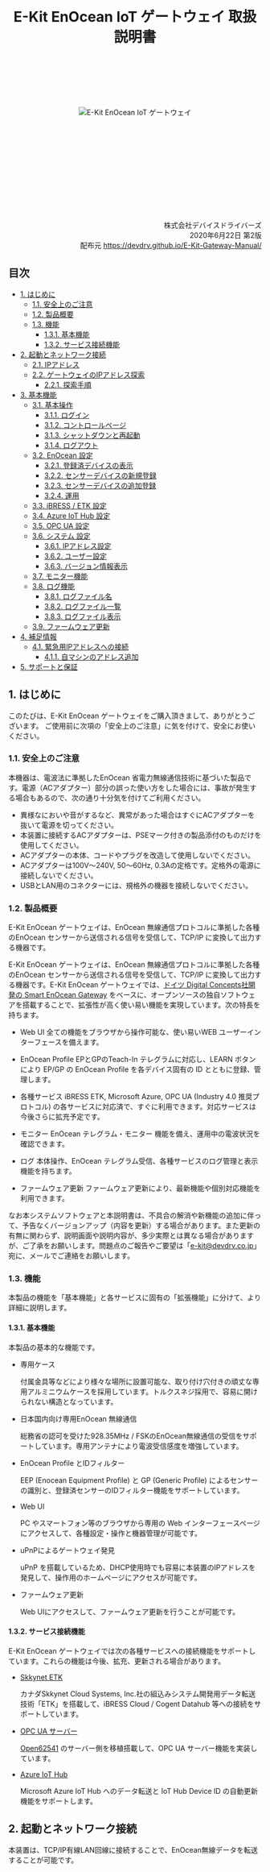 <br/>
<br/>
<br/>
<br/>
<br/>
<br/>
<br/>
<br/>
<br/>
<br/>
<br/>
<br/>
<div style="text-align: center;">
<h1> E-Kit EnOcean IoT ゲートウェイ 取扱説明書</h1>
<br/>
<br/>
<br/>
<br/>
<br/>
<br/>
<img src="img/eogw.jpg" alt="E-Kit EnOcean IoT ゲートウェイ" />
</div>
<br/>
<br/>
<br/>
<br/>
<br/>
<br/>
<br/>
<br/>
<br/>
<br/>
<br/>
<br/>
<div style="text-align: right;">
株式会社デバイスドライバーズ<br/>
2020年6月22日 第2版<br/>
配布元 <a href="https://devdrv.github.io/E-Kit-Gateway-Manual/">
https://devdrv.github.io/E-Kit-Gateway-Manual/</a>
</div>

<div style="page-break-before:always"></div>

## 目次

<!-- TOC -->

- [1. はじめに](#1-はじめに)
	- [1.1. 安全上のご注意](#11-安全上のご注意)
	- [1.2. 製品概要](#12-製品概要)
	- [1.3. 機能](#13-機能)
		- [1.3.1. 基本機能](#131-基本機能)
		- [1.3.2. サービス接続機能](#132-サービス接続機能)
- [2. 起動とネットワーク接続](#2-起動とネットワーク接続)
	- [2.1. IPアドレス](#21-ipアドレス)
	- [2.2. ゲートウェイのIPアドレス探索](#22-ゲートウェイのipアドレス探索)
		- [2.2.1. 探索手順](#221-探索手順)
- [3. 基本機能](#3-基本機能)
	- [3.1. 基本操作](#31-基本操作)
		- [3.1.1. ログイン](#311-ログイン)
		- [3.1.2. コントロールページ](#312-コントロールページ)
		- [3.1.3. シャットダウンと再起動](#313-シャットダウンと再起動)
		- [3.1.4. ログアウト](#314-ログアウト)
	- [3.2. EnOcean 設定](#32-enocean-設定)
		- [3.2.1. 登録済デバイスの表示](#321-登録済デバイスの表示)
		- [3.2.2. センサーデバイスの新規登録](#322-センサーデバイスの新規登録)
		- [3.2.3. センサーデバイスの追加登録](#323-センサーデバイスの追加登録)
		- [3.2.4. 運用](#324-運用)
	- [3.3. iBRESS / ETK 設定](#33-ibress--etk-設定)
	- [3.4. Azure IoT Hub 設定](#34-azure-iot-hub-設定)
	- [3.5. OPC UA 設定](#35-opc-ua-設定)
	- [3.6. システム 設定](#36-システム-設定)
		- [3.6.1. IPアドレス設定](#361-ipアドレス設定)
		- [3.6.2. ユーザー設定](#362-ユーザー設定)
		- [3.6.3. バージョン情報表示](#363-バージョン情報表示)
	- [3.7. モニター機能](#37-モニター機能)
	- [3.8. ログ機能](#38-ログ機能)
		- [3.8.1. ログファイル名](#381-ログファイル名)
		- [3.8.2. ログファイル一覧](#382-ログファイル一覧)
		- [3.8.3. ログファイル表示](#383-ログファイル表示)
	- [3.9. ファームウェア更新](#39-ファームウェア更新)
- [4. 補足情報](#4-補足情報)
	- [4.1. 緊急用IPアドレスへの接続](#41-緊急用ipアドレスへの接続)
		- [4.1.1. 自マシンのアドレス追加](#411-自マシンのアドレス追加)
- [5. サポートと保証](#5-サポートと保証)

<!-- /TOC -->

<div style="page-break-before:always"></div>

## 1. はじめに

このたびは、E-Kit EnOcean ゲートウェイをご購入頂きまして、ありがとうございます。
ご使用前に次項の「安全上のご注意」に気を付けて、安全にお使いください。

### 1.1. 安全上のご注意

本機器は、電波法に準拠したEnOcean 省電力無線通信技術に基づいた製品です。電源（ACアダプター）部分の誤った使い方をした場合には、事故が発生する場合もあるので、次の通り十分気を付けてご利用ください。
- 異様なにおいや音がするなど、異常があった場合はすぐにACアダプターを抜いて電源を切ってください。
- 本装置に接続するACアダプターは、PSEマーク付きの製品添付のものだけを使用してください。
- ACアダプターの本体、コードやプラグを改造して使用しないでください。
- ACアダプターは100V～240V, 50～60Hz, 0.3Aの定格です。定格外の電源に接続しないでください。
- USBとLAN用のコネクターには、規格外の機器を接続しないでください。

### 1.2. 製品概要

E-Kit EnOcean ゲートウェイは、EnOcean 無線通信プロトコルに準拠した各種のEnOcean センサーから送信される信号を受信して、TCP/IP に変換して出力する機器です。

E-Kit EnOcean ゲートウェイは、EnOcean 無線通信プロトコルに準拠した各種のEnOcean センサーから送信される信号を受信して、TCP/IP に変換して出力する機器です。E-Kit EnOcean ゲートウェイでは、[ドイツ Digital Concepts社開発の Smart EnOcean Gateway](http://enocean-gateway.eu/en/product/)  をベースに、オープンソースの独自ソフトウェアを搭載することで、拡張性が高く使い易い機能を実現しています。次の特長を持ちます。

- Web UI
	全ての機能をブラウザから操作可能な、使い易いWEB ユーザーインターフェースを備えます。

- EnOcean Profile 
	EPとGPのTeach-In テレグラムに対応し、LEARN ボタンにより EP/GP の EnOcean Profile を各デバイス固有の ID とともに登録、管理します。

- 各種サービス
	iBRESS ETK, Microsoft Azure, OPC UA (Industry 4.0 推奨プロトコル) の各サービスに対応済で、すぐに利用できます。対応サービスは今後さらに拡充予定です。

- モニター
	EnOcean テレグラム・モニター 機能を備え、運用中の電波状況を確認できます。

- ログ
	本体操作、EnOcean テレグラム受信、各種サービスのログ管理と表示機能を持ちます。

- ファームウェア更新
	ファームウェア更新により、最新機能や個別対応機能を利用できます。

なお本システムソフトウェアと本説明書は、不具合の解消や新機能の追加に伴って、予告なくバージョンアップ（内容を更新）する場合があります。また更新の有無に関わらず、説明画面や説明内容が、多少実際とは異なる場合がありますが、ご了承をお願いします。問題点のご報告やご要望は「e-kit@devdrv.co.jp」宛に、メールでご連絡をお願いします。

### 1.3. 機能

本製品の機能を「基本機能」と各サービスに固有の「拡張機能」に分けて、より詳細に説明します。

#### 1.3.1. 基本機能

本製品の基本的な機能です。

- 専用ケース

    付属金具等などにより様々な場所に設置可能な、取り付け穴付きの頑丈な専用アルミニウムケースを採用しています。トルクスネジ採用で、容易に開けられない構造となっています。

- 日本国内向け専用EnOcean 無線通信

    総務省の認可を受けた928.35MHz / FSKのEnOcean無線通信の受信をサポートしています。専用アンテナにより電波受信感度を増強しています。

- EnOcean Profile とIDフィルター

    EEP (Enocean Equipment Profile) と GP (Generic Profile)  によるセンサーの識別と、登録済センサーのIDフィルター機能をサポートしています。

- Web UI

    PC やスマートフォン等のブラウザから専用の Web インターフェースページにアクセスして、各種設定・操作と機器管理が可能です。

- uPnPによるゲートウェイ発見

    uPnP を搭載しているため、DHCP使用時でも容易に本装置のIPアドレスを発見して、操作用のホームページにアクセスが可能です。 

- ファームウェア更新

    Web UIにアクセスして、ファームウェア更新を行うことが可能です。

#### 1.3.2. サービス接続機能

E-Kit EnOcean ゲートウェイでは次の各種サービスへの接続機能をサポートしています。これらの機能は今後、拡充、更新される場合があります。

- [Skkynet ETK](https://skkynet.com/etk/)

    カナダSkkynet Cloud Systems, Inc.社の組込みシステム開発用データ転送技術「ETK」を搭載して、iBRESS Cloud / Cogent Datahub 等への接続をサポートしています。

- [OPC UA サーバー](https://opcfoundation.org/about/opc-technologies/opc-ua/)

    [Open62541](https://open62541.org/) のサーバー側を移植搭載して、OPC UA サーバー機能を実装しています。

- [Azure IoT Hub](https://azure.microsoft.com/services/iot-hub/)

    Microsoft Azure IoT Hub へのデータ転送と IoT Hub Device ID の自動更新機能をサポートします。

## 2. 起動とネットワーク接続

本装置は、TCP/IP有線LAN回線に接続することで、EnOcean無線データを転送することが可能です。

アンテナを装着し、Ethernetコネクターをインターネット接続可能な回線に接続してから、ネットアンテナ側の「5V DC」コネクターに、製品添付のACアダプターを差し込んで電源を投入します。**電源スイッチはありません。LED点灯後約30秒程度で利用可能になります。**

### 2.1. IPアドレス

E-Kit EnOcean ゲートウェイは次の2種類のIPアドレスを持っています。IPV4アドレスだけを扱い、IPV6アドレスは使用しません。

- 通常運用IPアドレス

    通用運用時のIPアドレスは、「システム設定ページ」の設定により、DHCP（デフォルト）と固定IPアドレスを選択して設定可能です。

- 緊急IPアドレス

    192.168.249.249 (サブネット マスク255.255.255.0＝24ビット) の固定IPアドレスを持っています。トラブル発生時、または緊急時に接続するためのアドレスなので変更できません。

以降はWebブラウザからE-Kit EnOcean ゲートウェイに接続するための手順について説明します。

- DHCPが利用可能な場合

接続するネットワーク環境でDHCPを用意している場合は、 ゲートウェイをネットワークに接続するための設定は必要ありません。次項の「ゲートウェイのIPアドレス探索」の説明に従ってゲートウェイのアドレスを発見後、Webページにアクセスしてください。

- DHCPが利用できない場合

接続するネットワーク環境でDHCPが利用できない場合、 ゲートウェイを固定IPアドレスに設定して使用します。ゲートウェイのデフォルト設定がDHCPになっているため、一度DHCP環境でゲートウェイに接続、ログインしてシステム設定のIPアドレスを設定する必要があります。ゲートウェイが接続するネットワーク環境でDHCPが利用できない場合は、緊急用IPアドレスに接続して設定する方法があります。詳細手順は「補足情報」 4.1 項「緊急用IPアドレスへの接続」を参照してください。

### 2.2. ゲートウェイのIPアドレス探索

ブラウザで E-Kit EnOcean ゲートウェイにアクセスする場合、接続先のアドレスを指定する必要があります。

なおDHCPを使用せず、固定IPを設定している場合でも、同様の手順でゲートウェイのIPアドレスを確認することが可能です。
 
#### 2.2.1. 探索手順

uPnPに対応したWindows搭載PCを使用した、IPアドレスの探索手順を示します。探索する場合は、最初にWindows PCをE-Kit EnOcean ゲートウェイと同じサブネットのネットワークに接続して、次の方法で確認します。

- コンピューターの「ネットワーク」を開きます。

- 画面中央部にある「ネットワークインフラストラクチャ」のカテゴリにある「Linux Internet Gateway Device」のアイコンを開きます。このアイコンが表示されるには、ゲートウェイの電源投入後約30秒程度かかります。

<div style="text-align: center;">
<img src="img/linux-devP0.png" alt="ネットワークの表示" width="50%"/><br/>
画面　「ネットワークの表示」
</div>

- 開いたプロパティ画面の一番下に表示されたIPアドレスが接続先のゲートウェイのIPアドレスなので、ブラウザの接続先にコピーして接続します。

<div style="text-align: center;">
<img src="img/igdP.png" alt="ネットワークデバイス" width="50%"/><br/>
画面　ネットワークデバイス
</div>

## 3. 基本機能

E-Kit EnOcean ゲートウェイは、Webブラウザを使用して「ゲートウェイ コントロール」と呼ぶ、ゲートウェイが用意するホームページにアクセスして操作します。
この章では、ゲートウェイ コントローラーを使用して操作できる機能を解説します。

### 3.1. 基本操作

ログイン、ログアウトとシャットダウンなどの基本的な操作を説明します。

#### 3.1.1. ログイン

初めてコントロールページにアクセスする場合は、ログイン画面が表示されるので、Usernameに「admin」、Passwordに「admin」を入力後「Login」をクリックして接続します。

ログイン状態は、ログアウトするかブラウザを閉じるまでの間、継続します。UsernameとPasswordはログイン後に設定可能となる「システム設定」ページで変更することができます。

<div style="text-align: center;">
<img src="img/Login.png" alt="Gateway ログイン" width="50%"/><br/>
画面　Gateway ログイン
</div>

#### 3.1.2. コントロールページ

ログインに成功すると、次の様なメイン操作画面の「コントロールページ」が表示されます。E-Kit EnOcean ゲートウェイの基本操作は、このページで行います。次のコントロールページの各項目の役割を説明します。

<div style="text-align: center;">
<img src="img/C000.png" alt="コントロールページ" width="65%"/><br/>
画面　コントロールページ
</div>

#### 3.1.3. シャットダウンと再起動

コントロールページの「システム」グループのラジオボタンを選択して「停止」または「再起動」を設定後、「実行」ボタンのクリックでシステム全体がシャットダウン、または再起動します。シャットダウン後もアンテナ横の青色LEDは点灯したままです。電源が切れたかどうかは、LANケーブルコネクタのLEDが消灯したことで判断します。電源ボタンはありません。電源断後の再起動時は、ACアダプターのケーブルを抜き差ししてください。

<div style="text-align: center;">
<img src="img/C0.png" alt="シャットダウン、再起動とログアウト" width="65%"/><br/>
画面　シャットダウン、再起動とログアウト
</div>

#### 3.1.4. ログアウト

コントローラーページの「ログアウト」リンクをクリックすることで、すぐにログアウトしてログイン画面に遷移します。
ログアウトしても、各種ゲートウェイ機能は動作したままです。

### 3.2. EnOcean 設定

E-Kit EnOcean ゲートウェイは、次のEnOcean動作モードに対応した、EnOceanセンサーの受信機能を提供します。
EnOcean受信動作モードの設定は、「EnOcean動作モード」ラジオボタン選択後、「動作モード」のラジオボタンを選択して、「実行」ボタンをクリックして確定します。

<div style="text-align: center;">
<img src="img/C1.png" alt="EnOcean 動作モード設定" width="65%"/><br/>
画面　EnOcean 動作モード設定
</div>

- モニター

	センサー登録の有無に関わらず、すべてのセンサーからのデータを受信して受信状況を電波強度とともに表示します。ゲートウェイとしてのデータの転送は行いません。この機能は主に、環境やセンサーデバイスの動作テストとして利用することを想定しています。

- 新規登録

	このモードで動作中は、現在の全センサーの登録情報を破棄して、センサーの LEARN ボタン押下による「Teach In」テレグラムを受信して、テレグラム フィルターに追加登録を行います。

- 追加登録

	各センサーの LEARN ボタン押下による「Teach In」テレグラムを受信して、テレグラム フィルターに追加登録を行います。RPSテレグラムを使用するロッカースイッチには LEARN ボタンが無いため、いずれかのボタン動作で登録が完了します。

- 運用

	ゲートウェイに登録済のセンサーやスイッチデバイスからのデータを受信してゲートウェイ転送する、通常運用時の動作モードです。電源投入後はこのモードで動作しています。

#### 3.2.1. 登録済デバイスの表示

E-Kit EnOcean ゲートウェイに登録されたEnOceanデバイス（各種センサーとスイッチ類）は登録済デバイスとして、コントローラーページに次の様に表示されます。

- ID

	ID はEnOceanデバイス固有のIDです。各通信デバイス製造時に割り当て済で、変更不可なためセンサーデバイスを識別するために使用します。

- EEP/GP

	EEP/GP フィールドには、各デバイスと送受信するテレグラムの内容を詳細に示す、EP(EnOcean Equipment Profile) と GP (Generic Profile)のいずれかが設定されます。「A5-04-01」の様に6桁の16進数で表示されるのがEEPで、英小文字を含むものがGPです。ともに [EnOcean Alliance](https://www.enocean-alliance.org/specifications/)で管理されています。

	EEPでは各EEPで定義されている「Shortcut Name」をポイント名としてそのまま使用します。GPには「Shortcut Name」や表示のための番号が規定されていないため、E-Kit EnOcean ゲートウェイ独自の割り当て文字を使用しています。	いずれも、重なった場合には「1～999」の数字を末尾に追加して割り当てます。登録可能なセンサーデバイス最大数は、デバイスIDフィルター登録上限の最大100台です。

- Desc.
	各プロファイルで割り当てられたセンサー（デバイス）の英語名称です。そのデバイスの機能を表示します。

- Point-1～
	「Point-1～Point-9」は各デバイスが持っているデータポイント名です。登録時に自動的に割り付けられます。一般に各センサーは複数のデータポイントを持ちます。

	転送先のサービス種類や設定にも依存しますが、このポイント名とドメイン名を組合せた値が、ゲートウェイ転送時のポイント名（データノード名、デバイスID）として使用されます。

<div style="text-align: center;">
<img src="img/C2.png" alt="登録済デバイス表示" width="75%"/><br/>
画面　EnOcean 登録済デバイス表示
</div>

#### 3.2.2. センサーデバイスの新規登録

「新規登録」モードを実行すると、既存のセンサー登録設定を削除して、新規センサーの登録を開始します。このモードで動作中に登録するセンサーの「LEARN」ボタンを押して、センサーを登録してください。
「運用」モードに切り替えることで、「登録」モードを終了します。
**この「新規登録」モードの実行により、確認無しで登録済の全センサーの情報が削除されます。**ご注意ください。

#### 3.2.3. センサーデバイスの追加登録

「追加登録」モードを実行すると、センサーの追加登録を開始します。このモードで動作中に登録するセンサーの「LEARN」ボタンを押して、センサーを登録してください。「運用」モードに切り替えることで、「登録」モードを終了します。

#### 3.2.4. 運用

登録済センサーのデータを受信します。ゲートウェイ起動時はこのモードで動作しています。

登録済のセンサーからのデータだけを受信して、ゲートウェイ機能としてETK、あるいはOPC UAサーバーとしてデータ転送します。データ受信は、EnOcean無線通信のテレグラムフィルター機能を使用して、登録デバイスのデータだけを取り込みます。EnOcean 通信機器が多い環境でも受信データのバッファーオーバーフローによるデータの取りこぼしがありません。

### 3.3. iBRESS / ETK 設定

- iBRESS ETK 接続

	ラジオボタンの「iBRESS ETK」選択後、iBRESS ETK設定項目（Host, Data Domain, 組織ID / User Name, Password）を入力して、「実行」ボタンをクリックします。3秒程度でETKが新しく設定したパラメーターに従って再起動します。ゲートウェイの起動時は最後に設定した内容に従ってETKが自動起動します。以下に入力例を示します。

<div style="text-align: center;">
<img src="img/C3.png" alt="iBRESS ETK 設定" width="65%"/><br/>
画面　iBRESS ETK 設定
</div>

- DataHub ローカル接続

	iBRESS ETKの設定で「組織ID」/「User name」,「Password」を設定せずに「空」とした場合には、SSHとWebSocketを使用しない、DataHub 用のオープンな接続モードで動作します。DataHubにローカル接続する場合はこの設定を使用します。HostにはIPアドレスを指定することも可能です。

- 停止

	Host 項目を空（何も入力されてない状態）に設定して「実行」ボタンをクリックした場合は、iBRESS / ETK 用転送動作を停止します。

**なお設定内容が間違っている場合、あるいは設定完了時に接続先のiBRESSサーバーに接続できない場合には、通信プログラムのETKが起動しないので、注意してください。**

### 3.4. Azure IoT Hub 設定

機能選択ラジオボタンの「Microsoft Azure」をクリックして、Microsoft Azure IoT Hub の設定を行います。基本的な設定は、接続する IoT Hub の **iothubowner** 権限を持つ **CS (Connection String)** だけです。Connection Stding は入力した最後の5文字だけが表示されます。

Connection Stding を空に設定して「実行」ボタンをクリックした場合は、 Azure IoT Hub への転送を停止します。

**Data Domain** の項目は、Azure IoT Hub には定義されていませんが **Device ID** のプレフィックスを指定します。これは運用上、データポイント名を他の ETK や OPC UA 接続サービスと同様にするための互換性を保つために使用します。プレフィックス（デバイスIDの前に付加する特定の文字列）が必要なければ、空のままとしておきます。その場合、ゲートウェイで自動付加したデータポイント名をそのまま **Device ID** として使用します。

 「実行」ボタンをクリックすると5秒程度で設定と IoT Hub の更新が完了し、接続プログラム (IoT Edge) が再起動します。この設定した内容は保存され、ゲートウェイの再起動時には設定した内容で、自動的に Azure IoT HUb 通信を開始します。

<div style="text-align: center;">
<img src="img/C4.png" alt="Azure IoT Hub 設定" width="65%"/><br/>
画面　Azure IoT Hub 設定
</div>

### 3.5. OPC UA 設定

機能選択ラジオボタンの「OPC UA」をクリックして、OPC UAサーバーの設定を行います。設定はサーバーのPort番号とデータDomain名だけです。「実行」ボタンをクリックして設定が完了し、OPC UAサーバーが再起動します。
この設定した内容は保存され、ゲートウェイの再起動時には設定した内容で、自動的にOPC UAサーバーを開始します。

Port番号を空に設定して「実行」ボタンをクリックした場合は、OPC UAサーバー動作を停止します。

<div style="text-align: center;">
<img src="img/C5.png" alt="OPC UAサーバー設定" width="65%"/><br/>
画面　OPC UAサーバー設定
</div>

### 3.6. システム 設定

コントローラーページの「システム設定」のリンクをクリックすると、次の様な「システム設定」ページに移動します。以下にシステム設定ページの各設定項目を示します。


<div style="text-align: center;">
<img src="img/C5.png" alt="システム設定ページ" width="50%"/><br/>
画面　システム設定ページ
</div>

システム設定ページでは次の機能をサポートしています。

- IPアドレス確認と設定
- ユーザー設定
- バージョン情報表示

またこのページには、ファームウェア更新ページへの移行リンクがあります。各項目の設定について説明します。

#### 3.6.1. IPアドレス設定

E-Kit EnOcean ゲートウェイのIPアドレスを「自動（DHCP）」または「手動設定（固定IPアドレス）」のいずれかに設定します。手動設定の場合はさらに「IPアドレス」、「Net Mask」、「IP Gateway」、「DNS」、「ドメイン名」の設定を次の通り行います。各設定内容はすぐには設定されず、再起動後に有効になります。

- IPアドレス

	IPV4アドレスを設定します。

- Net Mask

	サブネット マスク(Subnet Mask)をマスクの上位ビット数または、「255.255.255.0」の様なIPアドレス形式で設定します。現在の設定状況はマスクの上位ビット数（「255.255.255.0」の場合は「24」など）を表示します。

- IP Gateway

	インターネットに接続するためのゲートウェイのIPアドレスを設定します。

- DNS1

	接続先の名前解決で使用する1台目のDNSのIPアドレスを設定します。

- DNS2

	接続先の名前解決で使用する2台目のDNSのIPアドレスを設定します。DNSはDNS1またはDNS2のいずれか、あるいは両方を設定してください。

- ドメイン名

	ローカルネット接続で使用するドメイン名を設定します。

IPアドレス設定時は設定項目ラジオボタンで「IPアドレス」を選択し、IPアドレスの種別を「自動（DHCP）」または「手動設定」のどちらかを選択します。「手動設定」時は各設定項目を入力します。この例ではNet Maskを「255.255.255.240」として設定していますが、上位28ビットをマスクするので「28」と入力しても同じです。入力設定後は「設定」ボタンをクリック後、再起動してください。

#### 3.6.2. ユーザー設定

E-Kit EnOcean ゲートウェイにログインするユーザー名、またはパスワードを変更する場合に設定します。ログイン用ユーザーは1種類だけが登録可能です。**パスワードを忘れてしまった場合に復帰する方法はないので、設定を変更する場合には、十分気を付けて運用してください。**

- ユーザー名

	新しいユーザー名を入力して設定します。

- パスワード

	新しいパスワードを入力して設定します。変更しない場合でも必ず入力してください。

- 確認入力

	パスワードの確認入力です。前項に入力したのと同じパスワードを再度入力してください。

ユーザー名の設定時はまずラジオボタンで「ユーザー名」を選択し、新たに設定する「ユーザー名」「パスワード」「確認入力」を入力後、「設定」ボタンをクリックします。ユーザーの設定変更は、その場ですぐに実行されるので、設定後は新しいユーザー設定で再度ログインする必要があります。

#### 3.6.3. バージョン情報表示

E-Kit EnOcean ゲートウェイ 搭載のシステムソフトウェア（ファームウェア）の名称とバージョンを表示します。

- Loader:  	アプリケーション・ブートローダー
- Web UI:  	Web UI 表示ソフトウェア
- EnOcean:  EnOcean 通信ソフトウェア
- ETK:  	ETK ソフトウェア
- AZURE:  	Microsoft Azure IoT Hub 接続ソフトウェア
- OPC UA:  	OPC UA サーバーソフトウェア

### 3.7. モニター機能

EnOcean テレグラムの受信状況を示すモニター機能には、次の２種類があります。

- 全テレグラムのモニター

- 操作対象テレグラムのモニター

全テレグラムのモニターは、EnOcean 動作モードを「モニター」に設定して「実行」することで動作します。 ゲートウェイ操作対象テレグラムのモニター機能は、コントローラーページの「ログ表示」のリンクをクリックすることで動作します。次に表示例を示します。モニターページで「取り消し」をクリックすることで終了します。

<div style="text-align: center;">
<img src="img/Mon.png" alt="操作対象テレグラムのモニター" width="65%"/><br/>
画面　操作対象テレグラムのモニター
</div>

### 3.8. ログファイル機能

コントローラーページの「ログファイル」のリンクをクリックすることで、EnOcean ゲートウェイの動作状況記録を管理、表示するログファイル設定ページに移動します。次の設定と操作が可能です。

- 記録したログファイルの内容表示とダウンロード

- ファイルに記録するログの対象設定

- 指定期間の過去ログファイルの削除

<div style="text-align: center;">
<img src="img/Log.png" alt="OPC UAサーバー設定" width="65%"/><br/>
画面　ログファイル設定ページ
</div>

#### 3.8.1. ログファイル名

各ログファイルは次の規則で名前付けられ、システムの再起動時または24時間毎に更新します。

```sh
mod-yyyymmdd-hhmmdd.log
```

- mod: 次のログ対象モジュールのいずれか

	- btl: ゲートウェイシステム全体の起動・管理モジュール
	- dpr: EnOcean 受信モジュール
	- gui: Webサーバー + Web GUIモジュール
	- etk: iBRESS / ETK 通信モジュール
	- azr: Azure IoT Edge V1 通信モジュール
	- opc: OPC UA サーバー通信モジュール

- yyyymmdd: ログ取得開始の西暦年月日

- hhmmdd: ログ取得開始時刻（時分秒）

各ログファイル内のメッセージ行には、主に動作の開始、終了、通信、操作内容が時刻情報とともにCSV形式で記録されます。

#### 3.8.2. ログファイル一覧

取得したログファイルはモジュール別、日付順で一覧表示します。

<div style="text-align: center;">
<img src="img/LogOut.png" alt="ログファイル一覧表示（ファイル名クリックで内容表示）" width="65%"/><br/>
画面　ログファイル一覧表示（ファイル名クリックで内容表示）
</div>

#### 3.8.3. ログファイル表示

各ログファイルはファイル拡張子は .log ですが、CSV形式で記録しています。ブラウザの表示画面で、そのままダウンロード可能です。

<div style="text-align: center;">
<img src="img/LogOut2.png" alt="ログファイル表示例" width="65%"/><br/>
画面　ログファイル表示例
</div>


### 3.9. ファームウェア更新

E-Kit EnOcean ゲートウェイ搭載のシステムソフトウェア（ファームウェア）は、機能向上や不具合の解消、新機能の追加のため、バージョンアップする場合があります。更新用ファームウェアは DDP 拡張子を持つ特殊な形式の圧縮ファイルで、ホームページまたはメールなどで配布します。

新しいファームウェアへの更新作業は、「システム設定ページ」の「ファームウェア更新」リンクをクリックして表示される「ファームウェア更新ページ」で行います。以降に、更新手順を示します。

<div style="text-align: center;">
<img src="img/S2.png" alt="ファームウェア更新リンク" width="65%"/><br/>
画面　ファームウェア更新リンク
</div>

- ファームウェア更新ページ

	ファームウェア更新リンクのクリックにより、次のファームウェア更新ページに移動するので、「参照」をクリックして入手したファームウェアを選択するファイルダイアログを開きます。
 
<div style="text-align: center;">
<img src="img/F1.png" alt="ファームウェア更新ページ" width="65%"/><br/>
画面　ファームウェア更新ページ
</div>

- アップロードするファイルの選択

	次の「アップロードするファイルの選択」ダイアログが開くので、ファイラーを操作して入力した更新用ファームウェアファイルを選択し「開く」をクリックします。下記画面の例は「C:\TEMP\ekitgw-000000.ddp」というファイルを選択しています。

<div style="text-align: center;">
<img src="img/D1.png" alt="ファイルの選択ダイアログ" width="65%"/><br/>
画面　ファイルの選択ダイアログ
</div>

- アップロード送信

	更新メニューに選択したファイル名が表示されるので確認して、「送信」ボタンをクリックしてアップロード転送します。
 
<div style="text-align: center;">
<img src="img/F2.png" alt="更新ファイル確認" width="65%"/><br/>
画面　更新ファイル確認
</div>

- 更新完了

	通常は１～2秒程度で更新が完了するので、「確認」ボタンをクリックして「コントローラーページ」に移動し、再起動して下さい。
 
<div style="text-align: center;">
<img src="img/F3.png" alt="更新完了" width="65%"/><br/>
画面　ファームウェア更新完了
</div>

## 4. 補足情報

### 4.1. 緊急用IPアドレスへの接続

ゲートウェイの緊急用固定IPアドレス、192.168.249.249 (サブネットマスク255.255.255.0＝24ビット) に接続する方法を示します。通常の環境では、この緊急用IPアドレスに接続できないので、ここでは、操作しているWindows PC（自マシン）に192.168.249.0/24のサブネットのIPアドレスを追加する手順を紹介します。

192.168.249.0/24サブネットに接続する設定変更が可能であれば、LinuxやMacintoshなど、Windows以外のマシンを使用してアクセスすることも可能です。また、IPアドレスを追加せずに一時的に変更するなど、他の方法で試しても構いません。

#### 4.1.1. 自マシンのアドレス追加

- ネットワークと共有センター

	Windows PCの「ネットワークのプロパティ」、またはコントロールパネルの「ネットワークと共有センター」を開いて、「アダプター設定の変更」をクリックします。

<div style="text-align: center;">
<img src="img/W1p.png" alt="ネットワークと共有センター" width="65%"/><br/>
画面　ネットワークと共有センター
</div>

- ネットワークとインターネット

	Windows 10では前記の代わりに「設定」→「ネットワークとインターネット」→「ネットワーク接続の変更：アダプターのオプションを変更する」を選択しても同じです。

<div style="text-align: center;">
<img src="img/W1-2pp.png" alt="設定：ネットワークとインターネット" width="65%"/><br/>
画面　設定：ネットワークとインターネット
</div>

- イーサネットアダプターのプロパティ

	「ネットワーク接続」のアイコンメニューで有効なアダプターを選択後、右クリックしてイーサネットアダプターの「プロパティ」を選択して開きます。
 
<div style="text-align: center;">
<img src="img/W2p.png" alt="ネットワーク接続メニューのプロパティ選択" width="40%"/><br/>
画面　ネットワーク接続メニューのプロパティ選択
</div>

- イーサネットのプロパティ

	開いたイーサネットのプロパティで、「インターネット プロトコル バージョン 4 (TCP/IPv4)」にチェックしてあるアダプターを選択します。IPv4のインターネットプロトコルを選択後「プロパティ」ボタンをクリックして、「インターネット プロトコル バージョン 4 (TCP/IPv4)のプロパティ」を開きます。


<div style="text-align: center;">
<img src="img/W3.png" alt="イーサネットのプロパティ" width="50%"/><br/>
画面　イーサネットのプロパティ
</div>

- インターネット プロトコル バージョン 4 (TCP/IPv4)のプロパティ

	現在設定はそのまま残してIPアドレスを追加するため、「詳細設定」をクリックします。
 
<div style="text-align: center;">
<img src="img/W4.png" alt="インターネット プロトコル バージョン 4 (TCP/IPv4)のプロパティ" width="50%"/><br/>
画面　インターネット プロトコル バージョン 4 (TCP/IPv4)のプロパティ
</div>

- TCP/IP 詳細設定

	操作しているマシンに新しいIPアドレスを追加するため、IPアドレスの「追加」ボタンをクリックします。
 
<div style="text-align: center;">
<img src="img/W5.png" alt="TCP/IP 詳細設定" width="50%"/><br/>
画面　TCP/IP 詳細設定
</div>

- TCP/IP アドレスの追加

	表示された「TCP/IP アドレス」ダイアログに、追加する「IPアドレス」「192.168.249.1」と「サブネット マスク」「255.255.255.0」を入力して「追加」ボタンをクリックします。
 
<div style="text-align: center;">
<img src="img/W6.png" alt="TCP/IP アドレスの追加入力" width="40%"/><br/>
画面　TCP/IP アドレスの追加入力
</div>

- TCP/IP 詳細設定の確認

	TCP/IP 詳細設定の画面で、IPアドレスが「192.168.249.1」に、サブネット マスクが「255.255.255.0」に設定されていることを確認して、「OK」ボタンを押してTCP/IP 詳細設定を閉じます。同様に「OK」ボタンで「インターネット プロトコル バージョン 4 (TCP/IPv4)のプロパティ」、「イーサネットのプロパティ」を閉じます。
 
<div style="text-align: center;">
<img src="img/W7.png" alt="TCP/IP 詳細設定の確認" width="50%"/><br/>
画面　TCP/IP 詳細設定の確認
</div>

これでゲートウェイの緊急用固定IPアドレスに接続できる様になりました。固定IPアドレスを設定する場合には、ブラウザを起動して、URL入力欄に緊急IPアドレスの「192.168.249.249」を入力して接続し、ログインします。ログイン後は、3.5項の「システム設定」の説明に従って固定IPアドレスを設定後、再起動してからご利用ください。

## 5. サポートと保証

本製品は、日本国内の屋内の一般的な利用環境で使用された場合には、不具合発生時にご購入後1年間の無償修理による保証を行います。保証期間内であっても、規定外の利用や改造による故障、火災・地震や台風等の天災が原因の場合は、無償保証の対応外とさせて頂きます。

不具合でお困りの場合、あるいは保証に関して不明な点はご購入先、または株式会社デバイスドライバーズ E-Kit事業部「e-kit@devdrv.co.jp」宛にメールでお問い合わせください。

<div style="text-align: right;">
株式会社デバイスドライバーズ<br/>
E-Kit事業部<br/>
© 2020 Device Drivers, Ltd.
</div>
